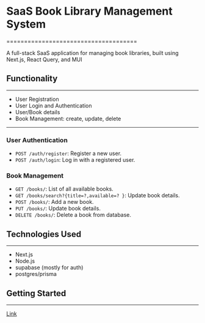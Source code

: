 # SaaS Book Library Management System
=====================================

A full-stack SaaS application for managing book libraries, built using Next.js, React Query, and MUI

## Functionality
---------------

* User Registration
* User Login and Authentication
* User/Book details
* Book Management: create, update, delete

-----------------

### User Authentication

* `POST /auth/register`: Register a new user.
* `POST /auth/login`: Log in with a registered user.

### Book Management

* `GET /books/`: List of all available books.
* `GET /books/search?{title=?,available=? }`: Update book details.
* `POST /books/`: Add a new book.
* `PUT /books/`: Update book details.
* `DELETE /books/`: Delete a book from database.

## Technologies Used
--------------------
* Next.js
* Node.js
* supabase (mostly for auth)
* postgres/prisma

## Getting Started
---------------

[Link](https://library-management-app-xi.vercel.app/)